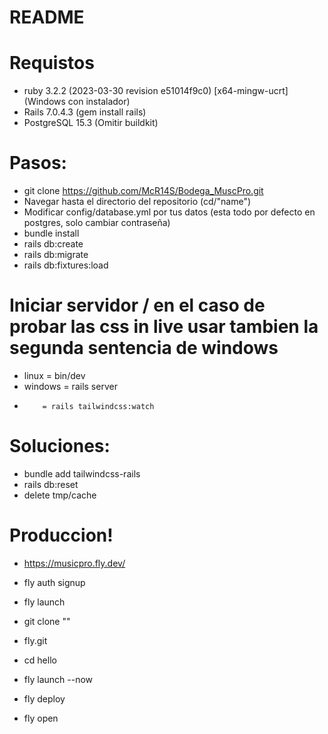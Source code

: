 # README

# Requistos

- ruby 3.2.2 (2023-03-30 revision e51014f9c0) [x64-mingw-ucrt] (Windows con instalador)
- Rails 7.0.4.3 (gem install rails)
- PostgreSQL 15.3 (Omitir buildkit)

# Pasos:
- git clone https://github.com/McR14S/Bodega_MuscPro.git
- Navegar hasta el directorio del repositorio (cd/"name")
- Modificar config/database.yml por tus datos (esta todo por defecto en postgres, solo cambiar contraseña)
- bundle install
- rails db:create
- rails db:migrate
- rails db:fixtures:load


# Iniciar servidor / en el caso de probar las css in live usar tambien la segunda sentencia de windows
- linux = bin/dev
- windows = rails server
-         = rails tailwindcss:watch


# Soluciones:
- bundle add tailwindcss-rails
- rails db:reset
- delete tmp/cache




# Produccion!
- https://musicpro.fly.dev/

- fly auth signup
- fly launch

- git clone ""
- fly.git
- cd hello
- fly launch --now
- fly deploy
- fly open

